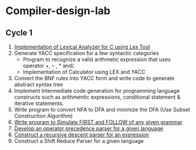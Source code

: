 # Compiler-design-lab

## Cycle 1
1.  [Implementation of Lexical Analyzer for C using Lex Tool](/1.1%20lex-analyzer)
2.  Generate YACC specification for a few syntactic categories
    - Program to recognize a valid arithmetic expression that uses operator +, – , * and/.
    - Implementation of Calculator using LEX and YACC
3.	Convert the BNF rules into YACC form and write code to generate abstract syntax tree
4.	Implement Intermediate code generation for programming language constructs such as arithmentic expressions, conditional statement & iterative statements.
5.	Write program to convert NFA to DFA and minimize the DFA (Use Subset Construction Algorithm)
6.	[Write program to Simulate FIRST and FOLLOW of any given grammar](/1.6%20first-and-follow)
7.	[Develop an operator precedence parser for a given language](/1.7%20operator-precedence-parser)
8.	[Construct a recursive descent parser for an expression](/1.8%20recursive-descent-parser)
9.	Construct a Shift Reduce Parser for a given language
